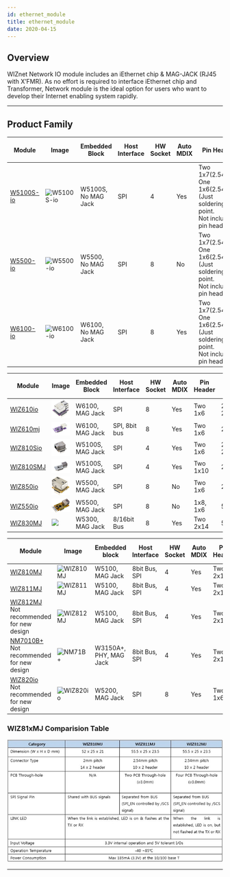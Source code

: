 ```yaml
---
id: ethernet_module
title: ethernet_module
date: 2020-04-15
---
```


## Overview

WIZnet Network IO module includes an iEthernet chip & MAG-JACK (RJ45 with X’FMR). As no effort is required to interface iEthernet chip and Transformer, Network module is the ideal option for users who want to
develop their Internet enabling system rapidly.

-----

## Product Family

| Module | Image | Embedded Block | Host Interface | HW Socket | Auto MDIX | Pin Header | Dimension (mm) | Operation Temp (℃) | MAC Address |
| --- | --- | --- | --- | --- | --- | --- | --- | --- | --- |
| [W5100S-io](./W5100S-io.md) | ![W5100S-io](/img/products/w5100s-io/w5100s-io-top.png) | W5100S, No MAG Jack | SPI | 4 | Yes | Two 1x7(2.54mm) <br /> One 1x6(2.54mm) <br />(Just soldering point.<br /> Not include pin header) | 24 x 20 x 2.6 | -40..85 | No |
| [W5500-io](./W5500-io.mdx) | ![W5500-io](/img/products/w5500-io/w5500-io-top.png) | W5500, No MAG Jack | SPI | 8 | No | Two 1x7(2.54mm) <br /> One 1x6(2.54mm) <br />(Just soldering point. <br />Not include pin header) | 24 x 20 x 2.6 | -40..85 | No |
| [W6100-io](./W6100-io.md) | ![W6100-io](/img/products/w6100-io/w6100-io-top.png) | W6100, No MAG Jack | SPI | 8 | Yes | Two 1x7(2.54mm) <br /> One 1x6(2.54mm) <br />(Just soldering point. <br />Not include pin header) | 24 x 20 x 2.6 | -40..85 | No |

| Module | Image | Embedded Block | Host Interface | HW Socket | Auto MDIX | Pin Header | Dimension (mm) | Operation Temp (℃) | MAC Address |
| --- | --- | --- | --- | --- | --- | --- | --- | --- | --- |
| [WIZ610io](./WIZ610io.mdx) | ![WIZ610io](/img/products/wiz610io/wiz610io_1.png) | W6100, MAG Jack | SPI | 8 | Yes | Two 1x6 | 23 x 25 x 23.5 | -40..85 | No |
| [WIZ610mj](./WIZ610MJ.mdx) | ![WIZ610MJ](/img/products/wiz610mj/wiz610mj1.png) | W6100, MAG Jack | SPI, 8bit bus | 8 | Yes | Two 1x6 | 25 x 52 x 23 | -40..85 | No |
| [WIZ810Sio](./WIZ810Sio.mdx) | ![WIZ810Sio](/img/products/wiz810sio/wiz810io_2.png) | W5100S, MAG Jack | SPI | 4 | Yes | Two 1x6 | 23 x 25 x 23.5 | -40..85 | No |
| [WIZ810SMJ](./WIZ810SMJ.mdx) | ![WIZ810Sio](/img/products/wiz810smj/wiz810smj_2.png) | W5100S, MAG Jack | SPI | 4 | Yes | Two 1x10 | 25 x 52 x 23 | -40..85 | No |
| [WIZ850io](./WIZ850io.mdx) | ![WIZ850io](/img/products/wiz850io/wiz850io.png) | W5500, MAG Jack | SPI | 8 | No | Two 1x6 | 23 x 25 x 18 | -40..85 | No |
| [WIZ550io](./wiz550io.mdx) | ![](/img/products/wiz550io/wiz550io_small_005.png) | W5500, MAG Jack | SPI | 8 | No | 1x8, 1x6 | 54 x 26 x 24 | -40..85 | No |
| [WIZ830MJ](./WIZ830MJ.mdx) | ![](/img/products/wiz830mj/wiz830_web_1.jpg) | W5300, MAG Jack | 8/16bit Bus | 8 | Yes | Two 2x14 | 53.3x34x19.5 | -40..85 | No |

| Module | Image | Embedded block | Host Interface | HW Socket | Auto MDIX | Pin Header | Pin Pitch | Dimension (mm) | Operation Temp (℃) | MAC Address |
| --- | --- | --- | --- | --- | --- | --- | --- | --- | --- | --- |
| [WIZ810MJ](./WIZ810MJ.mdx) | ![WIZ810MJ](/img/products/wiz810mj/wiz810mj.png) | W5100, MAG Jack | 8bit Bus, SPI | 4 | Yes | Two 2x14 | 2mm | 52x25x21 | -40 .. 85 | No |
| [WIZ811MJ](./WIZ811MJ.mdx) | ![WIZ811MJ](/img/products/wiz811mj/wiz811mj.png) | W5100, MAG Jack | 8bit Bus, SPI | 4 | Yes | Two 2x10 | 2.54mm | 55.5x25x23.5 | -40 .. 85 | No |
| [WIZ812MJ](./WIZ812MJ.md)<br />Not recommended<br /> for new design | ![WIZ812MJ](/img/products/wiz812mj/wiz812mj.png) | W5100, MAG Jack | 8bit Bus, SPI | 4 | Yes | Two 2x10 | 2.5mm | 55.5x25x23.5 | -40 .. 85 | No |
| [NM7010B+](./NM7010B%2B.md)<br />Not recommended<br /> for new design | ![NM71B+](/img/products/nm7010/nm7010b.png) | W3150A+, PHY, MAG Jack | 8bit Bus, SPI | 4 | Yes | Two 2x14 | 2mm | 52x25x21 | -40 .. 85 | No |
| [WIZ820io](./WIZ820io.md)<br />Not recommended<br /> for new design | ![WIZ820io](/img/products/wiz820io/wiz820io_web_1.jpg) | W5200, MAG Jack | SPI | 8 | Yes | Two 1x6 | 2mm | 23 x 25 x 18 | -40 .. 85 | No |

### WIZ81xMJ Comparision Table

![](/img/products/io_module/comparison-table.jpg)

-----
